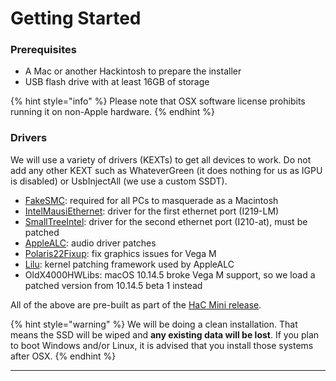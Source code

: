 # Getting Started

### Prerequisites

* A Mac or another Hackintosh to prepare the installer
* USB flash drive with at least 16GB of storage

{% hint style="info" %}
Please note that OSX software license prohibits running it on non-Apple hardware.
{% endhint %}

### Drivers

We will use a variety of drivers \(KEXTs\) to get all devices to work. Do not add any other KEXT such as WhateverGreen \(it does nothing for us as IGPU is disabled\) or UsbInjectAll \(we use a custom SSDT\).

* [FakeSMC](https://github.com/RehabMan/OS-X-FakeSMC-kozlek): required for all PCs to masquerade as a Macintosh
* [IntelMausiEthernet](https://github.com/Mieze/IntelMausiEthernet): driver for the first ethernet port \(I219-LM\)
* [SmallTreeIntel](https://www.small-tree.com/support/download_category?cat_id=5): driver for the second ethernet port \(I210-at\), must be patched
* [AppleALC](https://github.com/osy86/AppleALC): audio driver patches
* [Polaris22Fixup](https://github.com/osy86/Polaris22Fixup): fix graphics issues for Vega M
* [Lilu](https://github.com/acidanthera/Lilu): kernel patching framework used by AppleALC
* OldX4000HWLibs: macOS 10.14.5 broke Vega M support, so we load a patched version from 10.14.5 beta 1 instead

All of the above are pre-built as part of the [HaC Mini release](https://github.com/osy86/HaC-Mini/releases).

{% hint style="warning" %}
We will be doing a clean installation. That means the SSD will be wiped and **any existing data will be lost**. If you plan to boot Windows and/or Linux, it is advised that you install those systems after OSX.
{% endhint %}

* * * 
